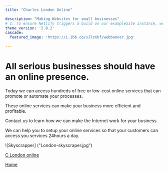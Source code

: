 ```yaml
---
title: "Charles London Online"

description: "Making Websites for small businesses"
# 1. To ensure Netlify triggers a build on our exampleSite instance, we need to change a file in the exampleSite directory.
theme_version: '2.8.2'
cascade:
  featured_image: 'https://i.ibb.co/sJ7zXkf/webbanner.jpg'

---
```


# All serious businesses should have an online presence.

Today we can access hundreds of free or low-cost online services that can promote or automate your processes.

These online services can make your business more efficient and profitable.

Contact us to learn how we can make the Internet work for your business.



We can help you to setup your online services so that your customers can access you services 24hours a day.  

![Skyscrapper] ("London-skyscraper.jpg")   

[C London online](London-skyscraper.jpg "My Website link")  




[Home](/)